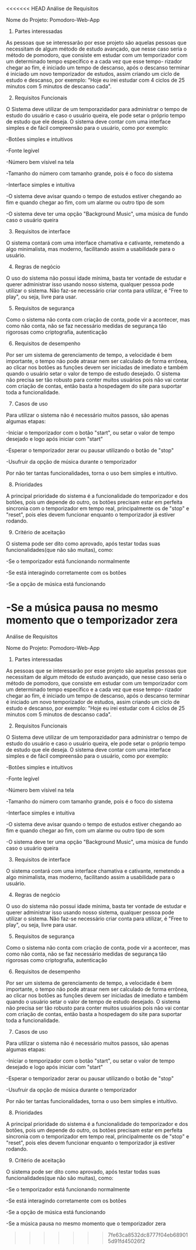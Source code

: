 <<<<<<< HEAD
Análise de Requisitos

Nome do Projeto: Pomodoro-Web-App

1. Partes interessadas

As pessoas que se interessarão por esse projeto são aquelas pessoas que necessitam de algum método de estudo avançado, que nesse caso seria o método de pomodoro, que consiste em estudar com um temporizador com um determinado tempo específico e a cada vez que esse tempo- rizador chegar ao fim, é iniciado um tempo de descanso, após o descanso terminar é iniciado um novo temporizador de estudos, assim criando um ciclo de estudo e descanso, por exemplo: "Hoje eu irei estudar com 4 ciclos de 25 minutos com 5 minutos de descanso cada".

2. Requisitos Funcionais

O Sistema deve utilizar de um temporazidador para administrar o tempo de estudo do usuário e caso o usuário queira, ele pode setar o próprio tempo de estudo que ele deseja. O sistema deve contar com uma interface simples e de fácil compreensão para o usuário, como por exemplo:

-Botões simples e intuitivos

-Fonte legível

-Número bem vísivel na tela

-Tamanho do número com tamanho grande, pois é o foco do sistema

-Interface simples e intuitiva

-O sistema deve avisar quando o tempo de estudos estiver chegando ao fim e quando chegar ao fim, com um alarme ou outro tipo de som

-O sistema deve ter uma opção "Background Music", uma música de fundo caso o usuário queira

3. Requisitos de interface

O sistema contará com uma interface chamativa e cativante, remetendo a algo minimalista, mas moderno, facilitando assim a usabilidade para o usuário.

4. Regras de negócio

O uso do sistema não possui idade mínima, basta ter vontade de estudar e querer administrar isso usando nosso sistema, qualquer pessoa pode utilizar o sistema. Não faz-se necessário criar conta para utilizar, é "Free to play", ou seja, livre para usar.

5. Requisitos de segurança

Como o sistema não conta com criação de conta, pode vir a acontecer, mas como não conta, não se faz necessário medidas de segurança tão rigorosas como criptografia, autenticação

6. Requisitos de desempenho

Por ser um sistema de gerenciamento de tempo, a velocidade é bem importante, o tempo não pode atrasar nem ser calculado de forma errônea, ao clicar nos botões as funções devem ser iniciadas de imediato e também quando o usuário setar o valor de tempo de estudo desejado. O sistema não precisa ser tão robusto para conter muitos usuários pois não vai contar com criação de contas, então basta a hospedagem do site para suportar toda a funcionalidade.

7. Casos de uso

Para utilizar o sistema não é necessário muitos passos, são apenas algumas etapas:

-Iniciar o temporizador com o botão "start", ou setar o valor de tempo desejado e logo após iniciar com "start"

-Esperar o temporizador zerar ou pausar utilizando o botão de "stop"

-Usufruir da opção de música durante o temporizador

Por não ter tantas funcionalidades, torna o uso bem simples e intuitivo.

8. Prioridades

A principal prioridade do sistema é a funcionalidade do temporizador e dos botões, pois um depende do outro, os botões precisam estar em perfeita sincronia com o temporizador em tempo real, principalmente os de "stop" e "reset", pois eles devem funcionar enquanto o temporizador já estiver rodando.

9. Critério de aceitação

O sistema pode ser dito como aprovado, após testar todas suas funcionalidades(que não são muitas), como:

-Se o temporizador está funcionando normalmente

-Se está interagindo corretamente com os botões

-Se a opção de música está funcionando

-Se a música pausa no mesmo momento que o temporizador zera
=======
Análise de Requisitos

Nome do Projeto: Pomodoro-Web-App

1. Partes interessadas

As pessoas que se interessarão por esse projeto são aquelas pessoas que necessitam de algum método de estudo avançado, que nesse caso
seria o método de pomodoro, que consiste em estudar com um temporizador com um determinado tempo específico e a cada vez que esse tempo-
rizador chegar ao fim, é iniciado um tempo de descanso, após o descanso terminar é iniciado um novo temporizador de estudos, assim criando
um ciclo de estudo e descanso, por exemplo: "Hoje eu irei estudar com 4 ciclos de 25 minutos com 5 minutos de descanso cada".

2. Requisitos Funcionais
   
O Sistema deve utilizar de um temporazidador para administrar o tempo de estudo do usuário e caso o usuário queira, ele pode setar o próprio
tempo de estudo que ele deseja. O sistema deve contar com uma interface simples e de fácil compreensão para o usuário, como por exemplo:

-Botões simples e intuitivos

-Fonte legível

-Número bem vísivel na tela

-Tamanho do número com tamanho grande, pois é o foco do sistema

-Interface simples e intuitiva

-O sistema deve avisar quando o tempo de estudos estiver chegando ao fim e quando chegar ao fim, com um alarme ou outro tipo de som

-O sistema deve ter uma opção "Background Music", uma música de fundo caso o usuário queira

3. Requisitos de interface

O sistema contará com uma interface chamativa e cativante, remetendo a algo minimalista, mas moderno, facilitando assim a usabilidade para
o usuário.

4. Regras de negócio

O uso do sistema não possui idade mínima, basta ter vontade de estudar e querer administrar isso usando nosso sistema, qualquer pessoa pode
utilizar o sistema. Não faz-se necessário criar conta para utilizar, é "Free to play", ou seja, livre para usar.

5. Requisitos de segurança

Como o sistema não conta com criação de conta, pode vir a acontecer, mas como não conta, não se faz necessário medidas de segurança tão 
rigorosas como criptografia, autenticação

6. Requisitos de desempenho

Por ser um sistema de gerenciamento de tempo, a velocidade é bem importante, o tempo não pode atrasar nem ser calculado de forma errônea,
ao clicar nos botões as funções devem ser iniciadas de imediato e também quando o usuário setar o valor de tempo de estudo desejado.
O sistema não precisa ser tão robusto para conter muitos usuários pois não vai contar com criação de contas, então basta a hospedagem do site
para suportar toda a funcionalidade.

7. Casos de uso

Para utilizar o sistema não é necessário muitos passos, são apenas algumas etapas:

-Iniciar o temporizador com o botão "start", ou setar o valor de tempo desejado e logo após iniciar com "start"

-Esperar o temporizador zerar ou pausar utilizando o botão de "stop"

-Usufruir da opção de música durante o temporizador

Por não ter tantas funcionalidades, torna o uso bem simples e intuitivo.

8. Prioridades

A principal prioridade do sistema é a funcionalidade do temporizador e dos botões, pois um depende do outro, os botões precisam estar em
perfeita sincronia com o temporizador em tempo real, principalmente os de "stop" e "reset", pois eles devem funcionar enquanto o temporizador
já estiver rodando.

9. Critério de aceitação

O sistema pode ser dito como aprovado, após testar todas suas funcionalidades(que não são muitas), como: 

-Se o temporizador está funcionando normalmente

-Se está interagindo corretamente com os botões

-Se a opção de música está funcionando

-Se a música pausa no mesmo momento que o temporizador zera

>>>>>>> 7fe63ca8532dc8777f04eb689015d91fd45026f2

